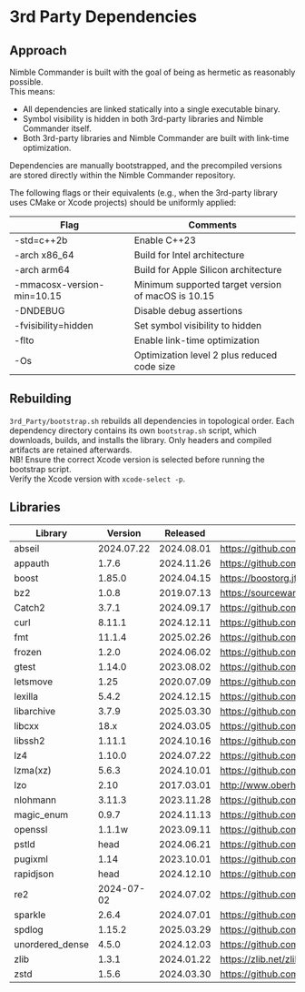 # 3rd Party Dependencies

## Approach

Nimble Commander is built with the goal of being as hermetic as reasonably possible.  
This means:
  * All dependencies are linked statically into a single executable binary.
  * Symbol visibility is hidden in both 3rd-party libraries and Nimble Commander itself.
  * Both 3rd-party libraries and Nimble Commander are built with link-time optimization.

Dependencies are manually bootstrapped, and the precompiled versions are stored directly within the Nimble Commander repository.

The following flags or their equivalents (e.g., when the 3rd-party library uses CMake or Xcode projects) should be uniformly applied:

| Flag                       | Comments
| -------------------------- | -------------------------------------------------------
| -std=c++2b                 | Enable C++23
| -arch x86_64               | Build for Intel architecture 
| -arch arm64                | Build for Apple Silicon architecture
| -mmacosx-version-min=10.15 | Minimum supported target version of macOS is 10.15
| -DNDEBUG                   | Disable debug assertions
| -fvisibility=hidden        | Set symbol visibility to hidden
| -flto                      | Enable link-time optimization
| -Os                        | Optimization level 2 plus reduced code size

## Rebuilding

`3rd_Party/bootstrap.sh` rebuilds all dependencies in topological order. Each dependency directory contains its own `bootstrap.sh` script, which downloads, builds, and installs the library. Only headers and compiled artifacts are retained afterwards.  
NB! Ensure the correct Xcode version is selected before running the bootstrap script.  
Verify the Xcode version with `xcode-select -p`.

## Libraries

| Library         | Version    | Released   | Source Code
| --------------- | ---------- | ---------- | -----------------------------------------
| abseil          | 2024.07.22 | 2024.08.01 | https://github.com/abseil/abseil-cpp.git
| appauth         | 1.7.6      | 2024.11.26 | https://github.com/openid/AppAuth-iOS.git
| boost           | 1.85.0     | 2024.04.15 | https://boostorg.jfrog.io/artifactory/main/release/1.85.0/source/boost_1_85_0.tar.gz
| bz2             | 1.0.8      | 2019.07.13 | https://sourceware.org/git/bzip2.git
| Catch2          | 3.7.1      | 2024.09.17 | https://github.com/catchorg/Catch2
| curl            | 8.11.1     | 2024.12.11 | https://github.com/curl/curl.git
| fmt             | 11.1.4     | 2025.02.26 | https://github.com/fmtlib/fmt.git
| frozen          | 1.2.0      | 2024.06.02 | https://github.com/serge-sans-paille/frozen
| gtest           | 1.14.0     | 2023.08.02 | https://github.com/google/googletest.git
| letsmove        | 1.25       | 2020.07.09 | https://github.com/potionfactory/LetsMove.git
| lexilla         | 5.4.2      | 2024.12.15 | https://github.com/ScintillaOrg/lexilla.git
| libarchive      | 3.7.9      | 2025.03.30 | https://github.com/libarchive/libarchive.git
| libcxx          | 18.x       | 2024.03.05 | https://github.com/llvm/llvm-project.git
| libssh2         | 1.11.1     | 2024.10.16 | https://github.com/libssh2/libssh2.git
| lz4             | 1.10.0     | 2024.07.22 | https://github.com/lz4/lz4.git
| lzma(xz)        | 5.6.3      | 2024.10.01 | https://github.com/tukaani-project/xz.git
| lzo             | 2.10       | 2017.03.01 | http://www.oberhumer.com/opensource/lzo/download/lzo-2.10.tar.gz
| nlohmann        | 3.11.3     | 2023.11.28 | https://github.com/nlohmann/json.git
| magic_enum      | 0.9.7      | 2024.11.13 | https://github.com/Neargye/magic_enum
| openssl         | 1.1.1w     | 2023.09.11 | https://github.com/openssl/openssl.git
| pstld           | head       | 2024.06.21 | https://github.com/mikekazakov/pstld
| pugixml         | 1.14       | 2023.10.01 | https://github.com/zeux/pugixml.git
| rapidjson       | head       | 2024.12.10 | https://github.com/Tencent/rapidjson
| re2             | 2024-07-02 | 2024.07.02 | https://github.com/google/re2.git
| sparkle         | 2.6.4      | 2024.07.01 | https://github.com/sparkle-project/Sparkle.git
| spdlog          | 1.15.2     | 2025.03.29 | https://github.com/gabime/spdlog.git
| unordered_dense | 4.5.0      | 2024.12.03 | https://github.com/martinus/unordered_dense.git
| zlib            | 1.3.1      | 2024.01.22 | https://zlib.net/zlib-1.3.1.tar.gz
| zstd            | 1.5.6      | 2024.03.30 | https://github.com/facebook/zstd.git
